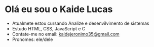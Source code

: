 # Olá eu sou o Kaide Lucas
- Atualmete estou cursando Analize e desenvilvimento de sistemas
- Estudo HTML, CSS, JavaScript e C
- Contate-me no email: kaidejeronimo35@gmail.com
- Pronomes: ele/dele
